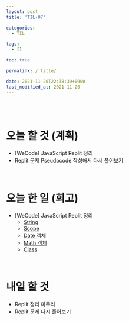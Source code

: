 ```yaml
---
layout: post
title: 'TIL-07'

categories:
  - TIL

tags:
  - []

toc: true

permalink: /:title/

date: 2021-11-20T22:38:39+0900
last_modified_at: 2021-11-20
---
```


<br>
<br>

# 오늘 할 것 (계획)

- [WeCode] JavaScript Replit 정리
- Replit 문제 Pseudocode 작성해서 다시 풀어보기

<br>

# 오늘 한 일 (회고)

- [WeCode] JavaScript Replit 정리
  - [String](../javascript-02)
  - [Scope](../javascript-03)
  - [Date 객체](../javascript-04)
  - [Math 객체](../javascript-05)
  - [Class](../javascript-06)

<br>

# 내일 할 것

- Replit 정리 마무리
- Replit 문제 다시 풀어보기
